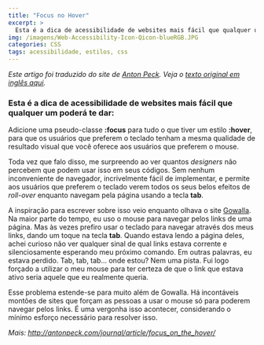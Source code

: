 ```yaml
---
title: "Focus no Hover"
excerpt: >
  Esta é a dica de acessibilidade de websites mais fácil que qualquer um poderá te dar... A inspiração para escrever sobre isso veio enquanto olhava o site Gowalla...
img: /imagens/Web-Accessibility-Icon-Qicon-blueRGB.JPG
categories: CSS
tags: acessibilidade, estilos, css
---
```


<em>Este artigo foi traduzido do site de <a href="http://antonpeck.com/" title="Abrir link externo em uma nova janela ou aba." target="_blank">Anton Peck</a>. Veja o <a href="http://antonpeck.com/journal/article/focus_on_the_hover/" title="Abrir link externo em uma nova janela ou aba." target="_blank">texto original em inglês aqui</a>.</em>

### Esta é a dica de acessibilidade de websites mais fácil que qualquer um poderá te dar:
Adicione uma pseudo-classe <b>:focus</b> para tudo o que tiver um estilo <b>:hover</b>, para que os usuários que preferem o teclado tenham a mesma qualidade de resultado visual que você oferece aos usuários que preferem o mouse.

Toda vez que falo disso, me surpreendo ao ver quantos <em>designers</em> não percebem que podem usar isso em seus códigos. Sem nenhum inconveniente de navegador, incrivelmente fácil de implementar, e permite aos usuários que preferem o teclado verem todos os seus belos efeitos de <em>roll-over</em> enquanto navegam pela página usando a tecla <b>tab</b>.

A inspiração para escrever sobre isso veio enquanto olhava o site <a href="http://gowalla.com/" title="Abrir link externo em uma nova janela ou aba." target="_blank">Gowalla</a>. Na maior parte do tempo, eu uso o mouse para navegar pelos links de uma página. Mas às vezes prefiro usar o teclado para navegar através dos meus links, dando um toque na tecla <b>tab</b>. Quando estava lendo a página deles, achei curioso não ver qualquer sinal de qual links estava corrente e silenciosamente esperando meu próximo comando. Em outras palavras, eu estava perdido. Tab, tab, tab... onde estou? Nem uma pista. Fui logo forçado a utilizar o meu mouse para ter certeza de que o link que estava ativo seria aquele que eu realmente queria.

Esse problema estende-se para muito além de Gowalla. Há incontáveis montões de sites que forçam as pessoas a usar o mouse só para poderem navegar pelos links. É uma vergonha isso acontecer, considerando o mínimo esforço necessário para resolver isso.

<em>Mais: <a href="http://antonpeck.com/journal/article/focus_on_the_hover/" title="Abrir link externo em uma nova janela ou aba." target="_blank">http://antonpeck.com/journal/article/focus_on_the_hover/</a></em>